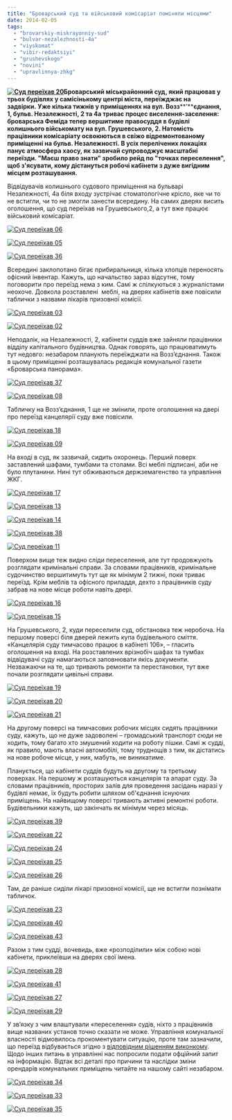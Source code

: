 ```yaml
---
title: "Броварський суд та військовий комісаріат поміняли місцями"
date: 2014-02-05
tags: 
  - "brovarskiy-miskrayonniy-sud"
  - "bulvar-nezalezhnosti-4a"
  - "viyskomat"
  - "vibir-redaktsiyi"
  - "grushevskogo"
  - "novini"
  - "upravlinnya-zhkg"
---
```


**[![Суд переїхав 20](https://mpz.brovary.org/wp-content/uploads/2014/02/Sud-pereyihav-20.jpg)](https://mpz.brovary.org/wp-content/uploads/2014/02/Sud-pereyihav-20.jpg)Броварський міськрайонний суд, який працював у трьох будівлях у самісінькому центрі міста, переїжджає на задвірки. Уже кілька тижнів у приміщеннях на вул. Возз****’****єднання, 1, бульв. Незалежності, 2 та 4а триває процес виселення-заселення: броварська Феміда тепер вершитиме правосуддя в будівлі колишнього військомату на вул. Грушевського, 2. Натомість працівники комісаріату освоюються в свіжо відремонтованому приміщенні на бульв. Незалежності. В усіх перелічених локаціях панує атмосфера хаосу, як зазвичай супроводжує масштабні переїзди. "Маєш право знати" зробило рейд по "точках переселення", щоб з'ясувати, кому дістануться робочі кабінети з дуже вигідним місцем розташування.**

Відвідувачів колишнього судового приміщення на бульварі Незалежності, 4а біля входу зустрічає стоматологічне крісло, яке чи то не встигли, чи то не змогли занести всередину. На самих дверях висить оголошення, що суд переїхав на Грушевського,2, а тут вже працює військовий комісаріат.

[![Суд переїхав 06](https://mpz.brovary.org/wp-content/uploads/2014/02/Sud-pereyihav-06.jpg)](https://mpz.brovary.org/wp-content/uploads/2014/02/Sud-pereyihav-06.jpg)

[![Суд переїхав 05](https://mpz.brovary.org/wp-content/uploads/2014/02/Sud-pereyihav-05.jpg)](https://mpz.brovary.org/wp-content/uploads/2014/02/Sud-pereyihav-05.jpg)

[![Суд переїхав 36](https://mpz.brovary.org/wp-content/uploads/2014/02/Sud-pereyihav-36.jpg)](https://mpz.brovary.org/wp-content/uploads/2014/02/Sud-pereyihav-36.jpg)

Всередині заклопотано бігає прибиральниця, кілька хлопців переносять офісний інвентар. Кажуть, що начальство зараз відсутнє, тому поговорити про переїзд нема з ким. Самі ж спілкуються з журналістами неохоче. Довкола розставлені  меблі, на дверях кабінетів вже повісили таблички з назвами лікарів призовної комісії.

[![Суд переїхав 03](https://mpz.brovary.org/wp-content/uploads/2014/02/Sud-pereyihav-03.jpg)](https://mpz.brovary.org/wp-content/uploads/2014/02/Sud-pereyihav-03.jpg)

[![Суд переїхав 02](https://mpz.brovary.org/wp-content/uploads/2014/02/Sud-pereyihav-02.jpg)](https://mpz.brovary.org/wp-content/uploads/2014/02/Sud-pereyihav-02.jpg)

Неподалік, на Незалежності, 2, кабінети суддів вже зайняли працівники відділу капітального будівництва. Однак говорять, що працюватимуть тут недовго: незабаром планують переїжджати на Возз’єднання. Також в цьому приміщенні розташувалась редакція комунальної газети «Броварська панорама».

[![Суд переїхав 37](https://mpz.brovary.org/wp-content/uploads/2014/02/Sud-pereyihav-37.jpg)](https://mpz.brovary.org/wp-content/uploads/2014/02/Sud-pereyihav-37.jpg)

[![Суд переїхав 08](https://mpz.brovary.org/wp-content/uploads/2014/02/Sud-pereyihav-08.jpg)](https://mpz.brovary.org/wp-content/uploads/2014/02/Sud-pereyihav-08.jpg)

Табличку на Возз’єднання, 1 ще не змінили, проте оголошення на двері про переїзд канцелярії суду вже повісили.

[![Суд переїхав 18](https://mpz.brovary.org/wp-content/uploads/2014/02/Sud-pereyihav-18.jpg)](https://mpz.brovary.org/wp-content/uploads/2014/02/Sud-pereyihav-18.jpg)

[![Суд переїхав 09](https://mpz.brovary.org/wp-content/uploads/2014/02/Sud-pereyihav-09.jpg)](https://mpz.brovary.org/wp-content/uploads/2014/02/Sud-pereyihav-09.jpg)

На вході в суд, як зазвичай, сидить охоронець. Перший поверх заставлений шафами, тумбами та столами. Всі меблі підписані, аби не було плутанини. Нині тут обживаються держземагенство та управління ЖКГ.

[![Суд переїхав 17](https://mpz.brovary.org/wp-content/uploads/2014/02/Sud-pereyihav-17.jpg)](https://mpz.brovary.org/wp-content/uploads/2014/02/Sud-pereyihav-17.jpg)

[![Суд переїхав 13](https://mpz.brovary.org/wp-content/uploads/2014/02/Sud-pereyihav-13.jpg)](https://mpz.brovary.org/wp-content/uploads/2014/02/Sud-pereyihav-13.jpg)

[![Суд переїхав 14](https://mpz.brovary.org/wp-content/uploads/2014/02/Sud-pereyihav-14.jpg)](https://mpz.brovary.org/wp-content/uploads/2014/02/Sud-pereyihav-14.jpg)

[![Суд переїхав 38](https://mpz.brovary.org/wp-content/uploads/2014/02/Sud-pereyihav-38.jpg)](https://mpz.brovary.org/wp-content/uploads/2014/02/Sud-pereyihav-38.jpg)

[![Суд переїхав 11](https://mpz.brovary.org/wp-content/uploads/2014/02/Sud-pereyihav-11.jpg)](https://mpz.brovary.org/wp-content/uploads/2014/02/Sud-pereyihav-11.jpg)

Поверхом вище теж видно сліди переселення, але тут продовжують розглядати кримінальні справи. За словами працівників, кримінальне судочинство вершитимуть тут ще як мінімум 2 тижні, поки триває переїзд. Крім меблів та офісного приладдя, дехто з працівників суду забрав на нове місце роботи навіть двері.

[![Суд переїхав 16](https://mpz.brovary.org/wp-content/uploads/2014/02/Sud-pereyihav-16.jpg)](https://mpz.brovary.org/wp-content/uploads/2014/02/Sud-pereyihav-16.jpg)

[![Суд переїхав 15](https://mpz.brovary.org/wp-content/uploads/2014/02/Sud-pereyihav-15.jpg)](https://mpz.brovary.org/wp-content/uploads/2014/02/Sud-pereyihav-15.jpg)

На Грушевського, 2, куди переселили суд, обстановка теж неробоча. На першому поверсі біля дверей лежить купа будівельного сміття. «Канцелярія суду тимчасово працює в кабінеті 106», – гласить оголошення на вході. На розставлених врізнобіч шафах та тумбах відвідувачі суду намагаються заповнювати якісь документи. Незважаючи на те, що тривають ремонти та перестановки, тут вже почали розглядати цивільні справи.

[![Суд переїхав 19](https://mpz.brovary.org/wp-content/uploads/2014/02/Sud-pereyihav-19.jpg)](https://mpz.brovary.org/wp-content/uploads/2014/02/Sud-pereyihav-19.jpg)

[![Суд переїхав 20](https://mpz.brovary.org/wp-content/uploads/2014/02/Sud-pereyihav-20.jpg)](https://mpz.brovary.org/wp-content/uploads/2014/02/Sud-pereyihav-20.jpg)

[![Суд переїхав 21](https://mpz.brovary.org/wp-content/uploads/2014/02/Sud-pereyihav-21.jpg)](https://mpz.brovary.org/wp-content/uploads/2014/02/Sud-pereyihav-21.jpg)

На другому поверсі на тимчасових робочих місцях сидять працівники суду, кажуть, що не дуже задоволені – громадський транспорт сюди не ходить, тому багато хто змушений ходити на роботу пішки. Самі ж судді, як правило, мають власні автомобілі, тому труднощів з тим, як дістатись на нове робоче місце, у них, мабуть, не виникатиме.

Планується, що кабінети суддів будуть на другому та третьому поверхах. На першому ж розташуються канцелярія та апарат суду. За словами працівників, просторих залів для проведення засідань наразі у будівлі немає, їх будуть робити шляхом об'єднання існуючих приміщень. На найвищому поверсі тривають активні ремонтні роботи. Будівельники кажуть, що закінчать як мінімум через місяць.

[![Суд переїхав 39](https://mpz.brovary.org/wp-content/uploads/2014/02/Sud-pereyihav-39.jpg)](https://mpz.brovary.org/wp-content/uploads/2014/02/Sud-pereyihav-39.jpg)

[![Суд переїхав 22](https://mpz.brovary.org/wp-content/uploads/2014/02/Sud-pereyihav-22.jpg)](https://mpz.brovary.org/wp-content/uploads/2014/02/Sud-pereyihav-22.jpg)

[![Суд переїхав 24](https://mpz.brovary.org/wp-content/uploads/2014/02/Sud-pereyihav-24.jpg)](https://mpz.brovary.org/wp-content/uploads/2014/02/Sud-pereyihav-24.jpg)

[![Суд переїхав 25](https://mpz.brovary.org/wp-content/uploads/2014/02/Sud-pereyihav-25.jpg)](https://mpz.brovary.org/wp-content/uploads/2014/02/Sud-pereyihav-25.jpg)

[![Суд переїхав 26](https://mpz.brovary.org/wp-content/uploads/2014/02/Sud-pereyihav-26.jpg)](https://mpz.brovary.org/wp-content/uploads/2014/02/Sud-pereyihav-26.jpg)

Там, де раніше сиділи лікарі призовної комісії, ще не встигли познімати табличок.

[![Суд переїхав 23](https://mpz.brovary.org/wp-content/uploads/2014/02/Sud-pereyihav-23.jpg)](https://mpz.brovary.org/wp-content/uploads/2014/02/Sud-pereyihav-23.jpg)

[![Суд переїхав 40](https://mpz.brovary.org/wp-content/uploads/2014/02/Sud-pereyihav-40.jpg)](https://mpz.brovary.org/wp-content/uploads/2014/02/Sud-pereyihav-40.jpg)

[![Суд переїхав 43](https://mpz.brovary.org/wp-content/uploads/2014/02/Sud-pereyihav-43.jpg)](https://mpz.brovary.org/wp-content/uploads/2014/02/Sud-pereyihav-43.jpg)

Разом з тим судді, вочевидь, вже «розподілили» між собою нові кабінети, приклеївши на дверях свої імена.

[![Суд переїхав 28](https://mpz.brovary.org/wp-content/uploads/2014/02/Sud-pereyihav-28.jpg)](https://mpz.brovary.org/wp-content/uploads/2014/02/Sud-pereyihav-28.jpg)

[![Суд переїхав 41](https://mpz.brovary.org/wp-content/uploads/2014/02/Sud-pereyihav-41.jpg)](https://mpz.brovary.org/wp-content/uploads/2014/02/Sud-pereyihav-41.jpg)

[![Суд переїхав 27](https://mpz.brovary.org/wp-content/uploads/2014/02/Sud-pereyihav-27.jpg)](https://mpz.brovary.org/wp-content/uploads/2014/02/Sud-pereyihav-27.jpg)

[![Суд переїхав 29](https://mpz.brovary.org/wp-content/uploads/2014/02/Sud-pereyihav-29.jpg)](https://mpz.brovary.org/wp-content/uploads/2014/02/Sud-pereyihav-29.jpg)

У зв’язку з чим влаштували «переселення» судів, ніхто з працівників вище названих установ точно сказати не може. Управління комунальної власності відмовилось прокоментувати ситуацію, проте там зазначили, що переїзд відбувається згідно з [відповідним рішенням виконкому](http://docs.pravo-znaty.org.ua/p11395/14.01.2014/29). Щодо інших питань в управлінні нас попросили подати офційний запит на інформацію. Відтак всі деталі про причини та наслідки зміни орендарів комунальних приміщень читайте на нашому сайті незабаром.

[![Суд переїхав 34](https://mpz.brovary.org/wp-content/uploads/2014/02/Sud-pereyihav-34.jpg)](https://mpz.brovary.org/wp-content/uploads/2014/02/Sud-pereyihav-34.jpg)

[![Суд переїхав 33](https://mpz.brovary.org/wp-content/uploads/2014/02/Sud-pereyihav-33.jpg)](https://mpz.brovary.org/wp-content/uploads/2014/02/Sud-pereyihav-33.jpg)

[![Суд переїхав 35](https://mpz.brovary.org/wp-content/uploads/2014/02/Sud-pereyihav-35.jpg)](https://mpz.brovary.org/wp-content/uploads/2014/02/Sud-pereyihav-35.jpg)
